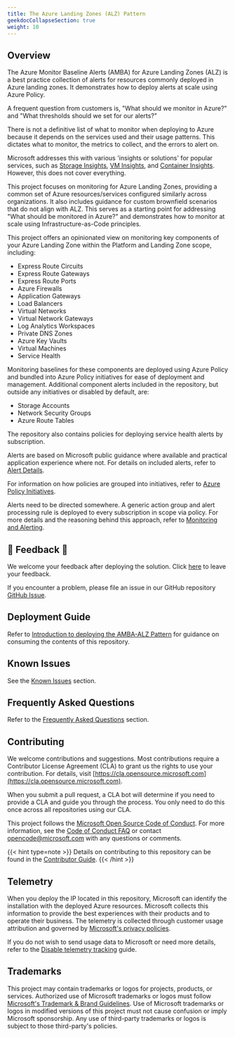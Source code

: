 ```yaml
---
title: The Azure Landing Zones (ALZ) Pattern
geekdocCollapseSection: true
weight: 10
---
```


## Overview

The Azure Monitor Baseline Alerts (AMBA) for Azure Landing Zones (ALZ) is a best practice collection of alerts for resources commonly deployed in Azure landing zones. It demonstrates how to deploy alerts at scale using Azure Policy.

A frequent question from customers is, "What should we monitor in Azure?" and "What thresholds should we set for our alerts?"

There is not a definitive list of what to monitor when deploying to Azure because it depends on the services used and their usage patterns. This dictates what to monitor, the metrics to collect, and the errors to alert on.

Microsoft addresses this with various 'insights or solutions' for popular services, such as [Storage Insights](https://learn.microsoft.com/en-us/azure/storage/common/storage-insights-overview), [VM Insights](https://learn.microsoft.com/en-us/azure/azure-monitor/vm/vminsights-overview), and [Container Insights](https://learn.microsoft.com/en-us/azure/azure-monitor/containers/container-insights-overview). However, this does not cover everything.

This project focuses on monitoring for Azure Landing Zones, providing a common set of Azure resources/services configured similarly across organizations. It also includes guidance for custom brownfield scenarios that do not align with ALZ. This serves as a starting point for addressing "What should be monitored in Azure?" and demonstrates how to monitor at scale using Infrastructure-as-Code principles.

This project offers an opinionated view on monitoring key components of your Azure Landing Zone within the Platform and Landing Zone scope, including:

- Express Route Circuits
- Express Route Gateways
- Express Route Ports
- Azure Firewalls
- Application Gateways
- Load Balancers
- Virtual Networks
- Virtual Network Gateways
- Log Analytics Workspaces
- Private DNS Zones
- Azure Key Vaults
- Virtual Machines
- Service Health

Monitoring baselines for these components are deployed using Azure Policy and bundled into Azure Policy initiatives for ease of deployment and management. Additional component alerts included in the repository, but outside any initiatives or disabled by default, are:

- Storage Accounts
- Network Security Groups
- Azure Route Tables

The repository also contains policies for deploying service health alerts by subscription.

Alerts are based on Microsoft public guidance where available and practical application experience where not. For details on included alerts, refer to [Alert Details](../../Getting-started/Alerts-Details).

For information on how policies are grouped into initiatives, refer to [Azure Policy Initiatives](../../Getting-started/Policy-Initiatives).

Alerts need to be directed somewhere. A generic action group and alert processing rule is deployed to every subscription in scope via policy. For more details and the reasoning behind this approach, refer to [Monitoring and Alerting](../../Getting-started/Monitoring-and-Alerting).

## 📣 Feedback 📣

We welcome your feedback after deploying the solution. Click [here](https://aka.ms/alz/monitor/feedback) to leave your feedback.

If you encounter a problem, please file an issue in our GitHub repository [GitHub Issue](https://github.com/Azure/azure-monitor-baseline-alerts/issues).

## Deployment Guide

Refer to [Introduction to deploying the AMBA-ALZ Pattern](../../HowTo/deploy/Introduction-to-deploying-the-ALZ-Pattern) for guidance on consuming the contents of this repository.

## Known Issues

See the [Known Issues](../../Resources/Known-Issues) section.

## Frequently Asked Questions

Refer to the [Frequently Asked Questions](../../Resources/FAQ) section.

## Contributing

We welcome contributions and suggestions. Most contributions require a Contributor License Agreement (CLA) to grant us the rights to use your contribution. For details, visit [https://cla.opensource.microsoft.com](https://cla.opensource.microsoft.com).

When you submit a pull request, a CLA bot will determine if you need to provide a CLA and guide you through the process. You only need to do this once across all repositories using our CLA.

This project follows the [Microsoft Open Source Code of Conduct](https://opensource.microsoft.com/codeofconduct/). For more information, see the [Code of Conduct FAQ](https://opensource.microsoft.com/codeofconduct/faq/) or contact [opencode@microsoft.com](mailto:opencode@microsoft.com) with any questions or comments.

{{< hint type=note >}}
Details on contributing to this repository can be found in the [Contributor Guide](../../../../contributing).
{{< /hint >}}

## Telemetry

When you deploy the IP located in this repository, Microsoft can identify the installation with the deployed Azure resources. Microsoft collects this information to provide the best experiences with their products and to operate their business. The telemetry is collected through customer usage attribution and governed by [Microsoft's privacy policies](https://www.microsoft.com/trustcenter).

If you do not wish to send usage data to Microsoft or need more details, refer to the [Disable telemetry tracking](../../Howto/Telemetry) guide.

## Trademarks

This project may contain trademarks or logos for projects, products, or services. Authorized use of Microsoft trademarks or logos must follow [Microsoft's Trademark & Brand Guidelines](https://www.microsoft.com/legal/intellectualproperty/trademarks/usage/general). Use of Microsoft trademarks or logos in modified versions of this project must not cause confusion or imply Microsoft sponsorship. Any use of third-party trademarks or logos is subject to those third-party's policies.
